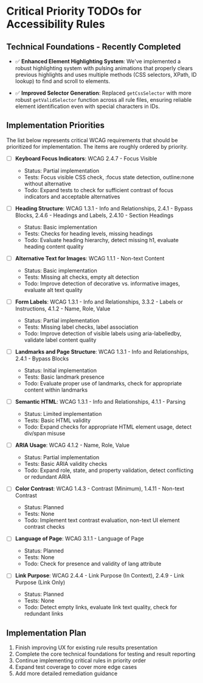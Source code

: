 # Critical Priority TODOs for Accessibility Rules

## Technical Foundations - Recently Completed

- ✅ **Enhanced Element Highlighting System**: We've implemented a robust highlighting system with pulsing animations that properly clears previous highlights and uses multiple methods (CSS selectors, XPath, ID lookup) to find and scroll to elements.

- ✅ **Improved Selector Generation**: Replaced `getCssSelector` with more robust `getValidSelector` function across all rule files, ensuring reliable element identification even with special characters in IDs.

## Implementation Priorities

The list below represents critical WCAG requirements that should be prioritized for implementation. The items are roughly ordered by priority.

- [ ] **Keyboard Focus Indicators**: WCAG 2.4.7 - Focus Visible

  - Status: Partial implementation
  - Tests: Focus visible CSS check, :focus state detection, outline:none without alternative
  - Todo: Expand tests to check for sufficient contrast of focus indicators and acceptable alternatives

- [ ] **Heading Structure**: WCAG 1.3.1 - Info and Relationships, 2.4.1 - Bypass Blocks, 2.4.6 - Headings and Labels, 2.4.10 - Section Headings

  - Status: Basic implementation
  - Tests: Checks for heading levels, missing headings
  - Todo: Evaluate heading hierarchy, detect missing h1, evaluate heading content quality

- [ ] **Alternative Text for Images**: WCAG 1.1.1 - Non-text Content

  - Status: Basic implementation
  - Tests: Missing alt checks, empty alt detection
  - Todo: Improve detection of decorative vs. informative images, evaluate alt text quality

- [ ] **Form Labels**: WCAG 1.3.1 - Info and Relationships, 3.3.2 - Labels or Instructions, 4.1.2 - Name, Role, Value

  - Status: Partial implementation
  - Tests: Missing label checks, label association
  - Todo: Improve detection of visible labels using aria-labelledby, validate label content quality

- [ ] **Landmarks and Page Structure**: WCAG 1.3.1 - Info and Relationships, 2.4.1 - Bypass Blocks

  - Status: Initial implementation
  - Tests: Basic landmark presence
  - Todo: Evaluate proper use of landmarks, check for appropriate content within landmarks

- [ ] **Semantic HTML**: WCAG 1.3.1 - Info and Relationships, 4.1.1 - Parsing

  - Status: Limited implementation
  - Tests: Basic HTML validity
  - Todo: Expand checks for appropriate HTML element usage, detect div/span misuse

- [ ] **ARIA Usage**: WCAG 4.1.2 - Name, Role, Value

  - Status: Partial implementation
  - Tests: Basic ARIA validity checks
  - Todo: Expand role, state, and property validation, detect conflicting or redundant ARIA

- [ ] **Color Contrast**: WCAG 1.4.3 - Contrast (Minimum), 1.4.11 - Non-text Contrast

  - Status: Planned
  - Tests: None
  - Todo: Implement text contrast evaluation, non-text UI element contrast checks

- [ ] **Language of Page**: WCAG 3.1.1 - Language of Page

  - Status: Planned
  - Tests: None
  - Todo: Check for presence and validity of lang attribute

- [ ] **Link Purpose**: WCAG 2.4.4 - Link Purpose (In Context), 2.4.9 - Link Purpose (Link Only)
  - Status: Planned
  - Tests: None
  - Todo: Detect empty links, evaluate link text quality, check for redundant links

## Implementation Plan

1. Finish improving UX for existing rule results presentation
2. Complete the core technical foundations for testing and result reporting
3. Continue implementing critical rules in priority order
4. Expand test coverage to cover more edge cases
5. Add more detailed remediation guidance
